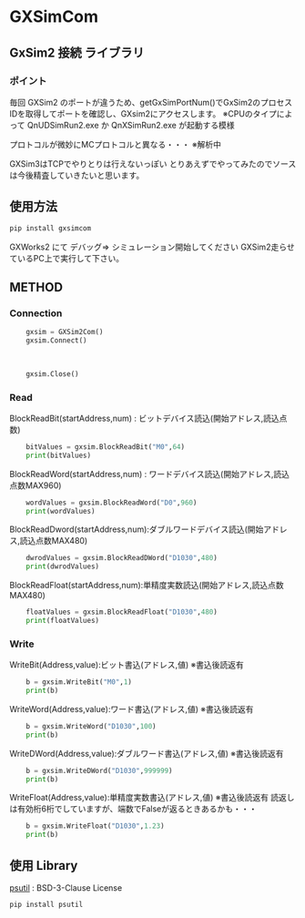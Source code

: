# GXSimCom

## GxSim2 接続 ライブラリ
### ポイント
毎回 GXSim2 のポートが違うため、getGxSimPortNum()でGxSim2のプロセスIDを取得してポートを確認し、GXsim2にアクセスします。
※CPUのタイプによって QnUDSimRun2.exe か QnXSimRun2.exe が起動する模様

プロトコルが微妙にMCプロトコルと異なる・・・
※解析中

GXSim3はTCPでやりとりは行えないっぽい
とりあえずでやってみたのでソースは今後精査していきたいと思います。

## 使用方法
```py
pip install gxsimcom
```


GXWorks2 にて デバッグ⇒ シミュレーション開始してください
GXSim2走らせているPC上で実行して下さい。

## METHOD

### Connection
```py
	gxsim = GXSim2Com()
	gxsim.Connect()

	     
	
	gxsim.Close()
```

### Read
BlockReadBit(startAddress,num) : ビットデバイス読込(開始アドレス,読込点数)
```py
    bitValues = gxsim.BlockReadBit("M0",64)
    print(bitValues)
```
BlockReadWord(startAddress,num) : ワードデバイス読込(開始アドレス,読込点数MAX960)
```py
    wordValues = gxsim.BlockReadWord("D0",960)
    print(wordValues)
```
BlockReadDword(startAddress,num):ダブルワードデバイス読込(開始アドレス,読込点数MAX480)
```py
    dwrodValues = gxsim.BlockReadDWord("D1030",480)
    print(dwrodValues)
```
BlockReadFloat(startAddress,num):単精度実数読込(開始アドレス,読込点数MAX480)
```py
    floatValues = gxsim.BlockReadFloat("D1030",480)
    print(floatValues)
```

### Write
WriteBit(Address,value):ビット書込(アドレス,値) ※書込後読返有
```py
    b = gxsim.WriteBit("M0",1)
    print(b)
```
WriteWord(Address,value):ワード書込(アドレス,値) ※書込後読返有
```py
    b = gxsim.WriteWord("D1030",100)
    print(b)
```
WriteDWord(Address,value):ダブルワード書込(アドレス,値) ※書込後読返有
```py
    b = gxsim.WriteDWord("D1030",999999)
    print(b)
```
WriteFloat(Address,value):単精度実数書込(アドレス,値) ※書込後読返有
読返しは有効桁6桁でしていますが、端数でFalseが返るときあるかも・・・
```py
    b = gxsim.WriteFloat("D1030",1.23)
    print(b)
```

## 使用 Library

[psutil](https://github.com/giampaolo/psutil) : BSD-3-Clause License


```
pip install psutil
```


